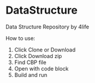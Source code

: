 # DataStructure
 Data Structure Repository by 4life


How to use:
1. Click Clone or Download 
2. Click Download zip 
3. Find CBP file
4. Open with code block
5. Build and run


 


